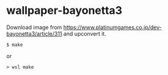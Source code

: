 # wallpaper-bayonetta3

Download image from https://www.platinumgames.co.jp/dev-bayonetta3/article/311 and upconvert it.

```
$ make
```

or

```
> wsl make
```

